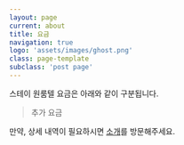 ```yaml
---
layout: page
current: about
title: 요금
navigation: true
logo: 'assets/images/ghost.png'
class: page-template
subclass: 'post page'
---
```


스테이 원룸텔 요금은 아래와 같이 구분됩니다.

> 추가 요금

만약, 상세 내역이 필요하시면 [소개](https://github.com/TryGhost/ghost)를 방문해주세요.


